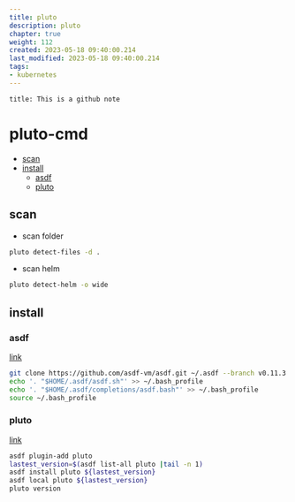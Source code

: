 ```yaml
---
title: pluto 
description: pluto
chapter: true
weight: 112
created: 2023-05-18 09:40:00.214
last_modified: 2023-05-18 09:40:00.214
tags: 
- kubernetes 
---
```


```ad-attention
title: This is a github note

```

# pluto-cmd

- [scan](#scan)
- [install](#install)
	- [asdf](#asdf)
	- [pluto](#pluto)


## scan
- scan folder
```sh
pluto detect-files -d .
```
- scan helm
```sh
pluto detect-helm -o wide
```


## install
### asdf
[link](https://asdf-vm.com/guide/getting-started.html#_1-install-dependencies)
```sh
git clone https://github.com/asdf-vm/asdf.git ~/.asdf --branch v0.11.3
echo '. "$HOME/.asdf/asdf.sh"' >> ~/.bash_profile
echo '. "$HOME/.asdf/completions/asdf.bash"' >> ~/.bash_profile
source ~/.bash_profile
```

### pluto
[link](https://pluto.docs.fairwinds.com/installation/#asdf)
```sh
asdf plugin-add pluto
lastest_version=$(asdf list-all pluto |tail -n 1)
asdf install pluto ${lastest_version}
asdf local pluto ${lastest_version}
pluto version
```






